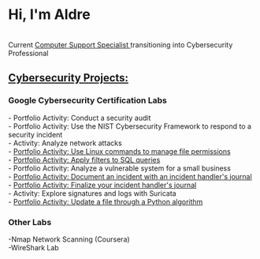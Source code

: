 <h1>Hi, I'm Aldre</h1> 
<br>
Current <a href="https://www.linkedin.com/in/aldrebernard/"> Computer Support Specialist </a> transitioning into Cybersecurity Professional 

<br>
<h2><u>Cybersecurity Projects:</u></h2>
<h3>Google Cybersecurity Certification Labs</h3>
- Portfolio Activity: Conduct a security audit<br>
- Portfolio Activity: Use the NIST Cybersecurity Framework to respond to a security incident<br>
- Activity: Analyze network attacks <br>
- <a href= https://docs.google.com/document/d/1czvIz3kZCCarUIvXDACgHTaFg3oRSTydPfi2Br_XyOQ/edit?usp=sharing&resourcekey=0-tAdH_5V4MMUu3qGVI_IYkA> Portfolio Activity: Use Linux commands to manage file permissions<br></a>
- <a href=https://docs.google.com/document/d/1d_FKd_2IPlDJ9xqm6EP0VyJQGxnS5xbcUEtfgFSPb-0/edit?usp=sharing> Portfolio Activity: Apply filters to SQL queries<br></a>
- Portfolio Activity: Analyze a vulnerable system for a small business<br>
- <a href= https://docs.google.com/document/d/1PJLSx0mdcpGC7Ovf81h3vr4AshRG_uQL9S1ywO4sc9c/edit?usp=sharing&resourcekey=0-oQTaewsUDavIdHhw_UaKBA> Portfolio Activity: Document an incident with an incident handler's journal<br></a>
- <a href=https://docs.google.com/document/d/10Fr7cl6raZTzD-Y6_sg2JIGkemUHWrRv5ohMJk5XEFc/edit?usp=sharing > Portfolio Activity: Finalize your incident handler's journal<br></a>
- Activity: Explore signatures and logs with Suricata <br>
- <a href=https://docs.google.com/document/d/1vo-xgQoBsyaIraNyp52pfIqTw_ba9JO5oQqliGB8jk4/edit?usp=sharing&resourcekey=0-PYXfIE3nVyP3sYicqrh3Aw> Portfolio Activity: Update a file through a Python algorithm <br></a>

<h3><b>Other Labs</b></h3>
-Nmap Network Scanning (Coursera) <br>
-WireShark Lab

